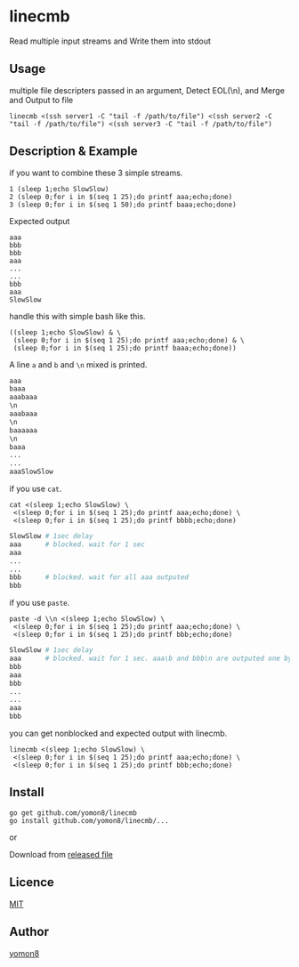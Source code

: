 # linecmb
Read multiple input streams and Write them into stdout 


## Usage
multiple file descripters passed in an argument, Detect EOL(\n), and Merge and Output to file

```
linecmb <(ssh server1 -C "tail -f /path/to/file") <(ssh server2 -C "tail -f /path/to/file") <(ssh server3 -C "tail -f /path/to/file")
```

## Description & Example

if you want to combine these 3 simple streams.

```
1 (sleep 1;echo SlowSlow)
2 (sleep 0;for i in $(seq 1 25);do printf aaa;echo;done) 
3 (sleep 0;for i in $(seq 1 50);do printf baaa;echo;done)
```

Expected output 

```
aaa
bbb
bbb
aaa
...
...
bbb
aaa
SlowSlow
```


handle this with simple bash like this.

```
((sleep 1;echo SlowSlow) & \
 (sleep 0;for i in $(seq 1 25);do printf aaa;echo;done) & \
 (sleep 0;for i in $(seq 1 25);do printf baaa;echo;done))
```

A line `a` and `b` and `\n` mixed is printed.

```sh
aaa
baaa
aaabaaa
\n
aaabaaa
\n
baaaaaa
\n
baaa
...
...
aaaSlowSlow
```


if you use `cat`.

```
cat <(sleep 1;echo SlowSlow) \
 <(sleep 0;for i in $(seq 1 25);do printf aaa;echo;done) \
 <(sleep 0;for i in $(seq 1 25);do printf bbbb;echo;done)  
```

```sh
SlowSlow # 1sec delay
aaa      # blocked. wait for 1 sec
aaa
...
...
bbb      # blocked. wait for all aaa outputed
bbb
```


if you use `paste`.

```
paste -d \\n <(sleep 1;echo SlowSlow) \
 <(sleep 0;for i in $(seq 1 25);do printf aaa;echo;done) \
 <(sleep 0;for i in $(seq 1 25);do printf bbb;echo;done)  
```

```sh 
SlowSlow # 1sec delay
aaa      # blocked. wait for 1 sec. aaa\b and bbb\n are outputed one by one.
bbb
aaa
bbb
...
...
aaa
bbb
```



you can get nonblocked and expected output with linecmb.

```
linecmb <(sleep 1;echo SlowSlow) \
 <(sleep 0;for i in $(seq 1 25);do printf aaa;echo;done) \
 <(sleep 0;for i in $(seq 1 25);do printf bbb;echo;done)  
```



## Install


```
go get github.com/yomon8/linecmb
go install github.com/yomon8/linecmb/...
```

or 
 
Download from [released file](https://github.com/yomon8/linecmb/releases)


## Licence

[MIT](https://github.com/yomon8/linecmb/blob/master/LICENSE)

## Author

[yomon8](https://github.com/yomon8)

